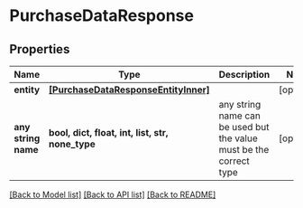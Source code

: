 # PurchaseDataResponse


## Properties
Name | Type | Description | Notes
------------ | ------------- | ------------- | -------------
**entity** | [**[PurchaseDataResponseEntityInner]**](PurchaseDataResponseEntityInner.md) |  | [optional] 
**any string name** | **bool, dict, float, int, list, str, none_type** | any string name can be used but the value must be the correct type | [optional]

[[Back to Model list]](../README.md#documentation-for-models) [[Back to API list]](../README.md#documentation-for-api-endpoints) [[Back to README]](../README.md)


